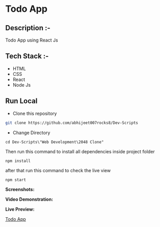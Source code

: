 # Todo App

## Description :-

Todo App using React Js

## Tech Stack :-

- HTML
- CSS
- React
- Node Js

## Run Local

* Clone this repository

```bash
git clone https://github.com/abhijeet007rocks8/Dev-Scripts
```

* Change Directory

```pwsh
cd Dev-Scripts\"Web Development\2048 Clone"
```

Then run this command to install all dependencies inside project folder

```pwsh
npm install
```

after that run this command to check the live view

```pwsh
npm start
```

__Screenshots:__


__Video Demonstration:__



__Live Preview:__

[Todo App](https://todo-app-9da99.web.app/)




